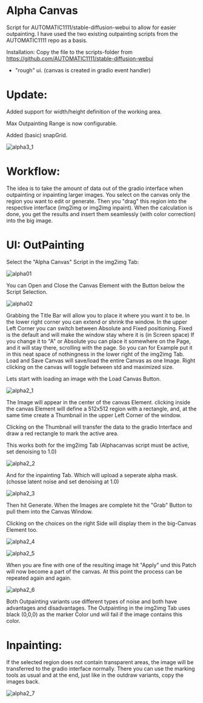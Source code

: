 Alpha Canvas
===============================
Script for AUTOMATIC1111/stable-diffusion-webui to allow for easier outpainting.
I have used the two existing outpainting scripts from the AUTOMATIC1111 repo as a basis.

Installation:
Copy the file to the scripts-folder from https://github.com/AUTOMATIC1111/stable-diffusion-webui

- "rough" ui. (canvas is created in gradio event handler)

Update:
========
Added support for width/height definition of the working area.

Max Outpainting Range is now configurable.

Added (basic) snapGrid.

![alpha3_1](https://user-images.githubusercontent.com/86352149/201468821-3a192a64-9afc-40ea-9d32-2ab1bf99106f.jpg)

Workflow:  
=========
The idea is to take the amount of data out of the gradio interface when outpainting or inpainting larger images. You select on the canvas only the region you want to edit or generate. Then you "drag" this region into the respective interface (img2img or img2img inpaint). When the calculation is done, you get the results and insert them seamlessly (with color correction) into the big image.

UI:  OutPainting
======
Select the "Alpha Canvas" Script in the img2img Tab:

![alpha01](https://user-images.githubusercontent.com/86352149/198781565-d30e8b66-9b6f-49bc-b354-d33a4bf4f5e7.jpg)

You can Open and Close the Canvas Element with the Button below the Script Selection.

![alpha02](https://user-images.githubusercontent.com/86352149/198782179-33008d47-c38d-4fc5-9005-f621d4c88051.jpg)

Grabbing the Title Bar will allow you to place it where you want it to be.
In the lower right corner you can extend or shrink the window.
In the upper Left Corner you can switch between Absolute and Fixed positioning. Fixed is the default and will make the window stay where it is (in Screen space)
If you change it to "A" or Absolute you can place it somewhere on the Page, and it will stay there, scrolling with the page. So you can for Example put it in this neat space of nothingness in the lower right of the img2img Tab.
Load and Save Canvas will save/load the entire Canvas as one Image. Right clicking on the canvas will toggle between std and maximized size.

Lets start with loading an image with the Load Canvas Button.

![alpha2_1](https://user-images.githubusercontent.com/86352149/199514459-fb7e5c6e-f26b-47b5-bb8c-1fae1795cfeb.jpg)

The Image will appear in the center of the canvas Element. clicking inside the canvas Element will define a 512x512 region with a rectangle, and, at the same time create a Thumbnail in the upper Left Corner of the window.

Clicking on the Thumbnail will transfer the data to the gradio Interface and draw a red rectangle to mark the active area.

This works both for the img2img Tab (Alphacanvas script must be active, set denoising to 1.0)

![alpha2_2](https://user-images.githubusercontent.com/86352149/199515072-0dfa8d92-9f1e-464b-8388-eb5e8e5eed55.jpg)

And for the inpainting Tab. Which will upload a seperate alpha mask. (chosse latent noise and set denoising at 1.0)

![alpha2_3](https://user-images.githubusercontent.com/86352149/199515609-aa5c8d6e-b386-4219-9fb3-3c22bb473423.jpg)

Then hit Generate. When the Images are complete hit the "Grab" Button to pull them into the Canvas Window.

Clicking on the choices on the right Side will display them in the big-Canvas Element too.

![alpha2_4](https://user-images.githubusercontent.com/86352149/199517887-23a43101-4f1b-4c39-b9e3-761a49d37df1.jpg)

![alpha2_5](https://user-images.githubusercontent.com/86352149/199517938-3430170b-adca-487c-992b-eb89b3b63681.jpg)

When you are fine with one of the resulting image hit "Apply" und this Patch will now become a part of the canvas. 
At this point the process can be repeated again and again.

![alpha2_6](https://user-images.githubusercontent.com/86352149/199518469-abb867b0-13b8-4fdc-9c97-5e8cd95edb3c.jpg)

Both Outpainting variants use different types of noise and both have advantages and disadvantages.
The Outpainting in the img2img Tab uses black (0,0,0) as the marker Color und will fail if the image contains this color.

Inpainting:
======
If the selected region does not contain transparent areas, the image will be transferred to the gradio interface normally. There you can use the marking tools as usual and at the end, just like in the outdraw variants, copy the images back.

![alpha2_7](https://user-images.githubusercontent.com/86352149/199520305-e4805097-a737-431d-8583-1cad997d827b.jpg)


